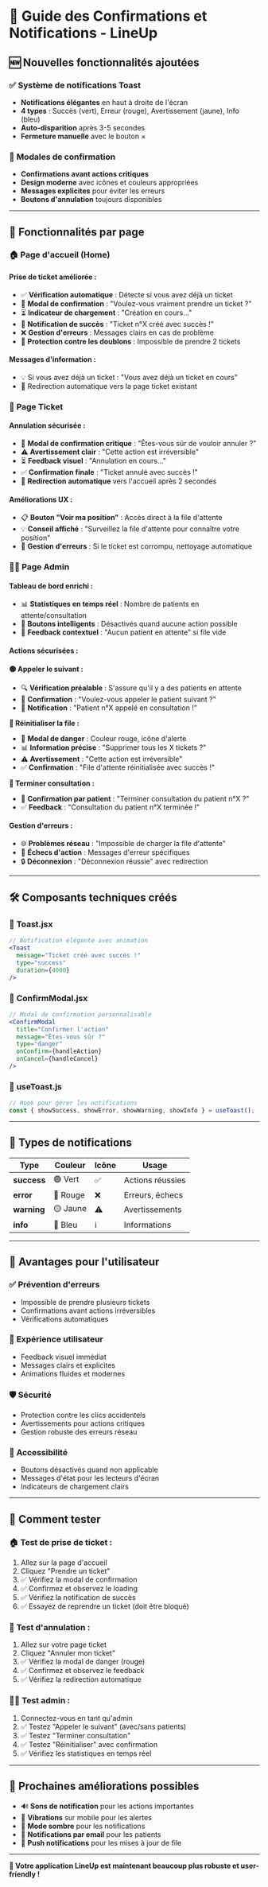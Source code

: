 # 🎯 Guide des Confirmations et Notifications - LineUp

## 🆕 **Nouvelles fonctionnalités ajoutées**

### ✅ **Système de notifications Toast**
- **Notifications élégantes** en haut à droite de l'écran
- **4 types** : Succès (vert), Erreur (rouge), Avertissement (jaune), Info (bleu)
- **Auto-disparition** après 3-5 secondes
- **Fermeture manuelle** avec le bouton ×

### 🔔 **Modales de confirmation**
- **Confirmations avant actions critiques**
- **Design moderne** avec icônes et couleurs appropriées
- **Messages explicites** pour éviter les erreurs
- **Boutons d'annulation** toujours disponibles

---

## 📱 **Fonctionnalités par page**

### 🏠 **Page d'accueil (Home)**

#### **Prise de ticket améliorée :**
- ✅ **Vérification automatique** : Détecte si vous avez déjà un ticket
- 🔔 **Modal de confirmation** : "Voulez-vous vraiment prendre un ticket ?"
- ⏳ **Indicateur de chargement** : "Création en cours..."
- 🎉 **Notification de succès** : "Ticket n°X créé avec succès !"
- ❌ **Gestion d'erreurs** : Messages clairs en cas de problème
- 🚫 **Protection contre les doublons** : Impossible de prendre 2 tickets

#### **Messages d'information :**
- 💡 Si vous avez déjà un ticket : "Vous avez déjà un ticket en cours"
- 🔄 Redirection automatique vers la page ticket existant

### 🎫 **Page Ticket**

#### **Annulation sécurisée :**
- 🚨 **Modal de confirmation critique** : "Êtes-vous sûr de vouloir annuler ?"
- ⚠️ **Avertissement clair** : "Cette action est irréversible"
- ⏳ **Feedback visuel** : "Annulation en cours..."
- ✅ **Confirmation finale** : "Ticket annulé avec succès !"
- 🔄 **Redirection automatique** vers l'accueil après 2 secondes

#### **Améliorations UX :**
- 📋 **Bouton "Voir ma position"** : Accès direct à la file d'attente
- 💡 **Conseil affiché** : "Surveillez la file d'attente pour connaître votre position"
- 🎯 **Gestion d'erreurs** : Si le ticket est corrompu, nettoyage automatique

### 👨‍⚕️ **Page Admin**

#### **Tableau de bord enrichi :**
- 📊 **Statistiques en temps réel** : Nombre de patients en attente/consultation
- 🎯 **Boutons intelligents** : Désactivés quand aucune action possible
- 📱 **Feedback contextuel** : "Aucun patient en attente" si file vide

#### **Actions sécurisées :**

**🟢 Appeler le suivant :**
- 🔍 **Vérification préalable** : S'assure qu'il y a des patients en attente
- 🔔 **Confirmation** : "Voulez-vous appeler le patient suivant ?"
- 📢 **Notification** : "Patient n°X appelé en consultation !"

**🔴 Réinitialiser la file :**
- 🚨 **Modal de danger** : Couleur rouge, icône d'alerte
- 📊 **Information précise** : "Supprimer tous les X tickets ?"
- ⚠️ **Avertissement** : "Cette action est irréversible"
- ✅ **Confirmation** : "File d'attente réinitialisée avec succès !"

**🏁 Terminer consultation :**
- 🔔 **Confirmation par patient** : "Terminer consultation du patient n°X ?"
- ✅ **Feedback** : "Consultation du patient n°X terminée !"

#### **Gestion d'erreurs :**
- 🌐 **Problèmes réseau** : "Impossible de charger la file d'attente"
- 🔄 **Échecs d'action** : Messages d'erreur spécifiques
- 🔒 **Déconnexion** : "Déconnexion réussie" avec redirection

---

## 🛠️ **Composants techniques créés**

### 📱 **Toast.jsx**
```jsx
// Notification élégante avec animation
<Toast 
  message="Ticket créé avec succès !" 
  type="success" 
  duration={4000} 
/>
```

### 🔔 **ConfirmModal.jsx**
```jsx
// Modal de confirmation personnalisable
<ConfirmModal
  title="Confirmer l'action"
  message="Êtes-vous sûr ?"
  type="danger"
  onConfirm={handleAction}
  onCancel={handleCancel}
/>
```

### 🎣 **useToast.js**
```jsx
// Hook pour gérer les notifications
const { showSuccess, showError, showWarning, showInfo } = useToast();
```

---

## 🎨 **Types de notifications**

| Type | Couleur | Icône | Usage |
|------|---------|-------|-------|
| **success** | 🟢 Vert | ✅ | Actions réussies |
| **error** | 🔴 Rouge | ❌ | Erreurs, échecs |
| **warning** | 🟡 Jaune | ⚠️ | Avertissements |
| **info** | 🔵 Bleu | ℹ️ | Informations |

---

## 🎯 **Avantages pour l'utilisateur**

### ✅ **Prévention d'erreurs**
- Impossible de prendre plusieurs tickets
- Confirmations avant actions irréversibles
- Vérifications automatiques

### 🎨 **Expérience utilisateur**
- Feedback visuel immédiat
- Messages clairs et explicites
- Animations fluides et modernes

### 🛡️ **Sécurité**
- Protection contre les clics accidentels
- Avertissements pour actions critiques
- Gestion robuste des erreurs réseau

### 📱 **Accessibilité**
- Boutons désactivés quand non applicable
- Messages d'état pour les lecteurs d'écran
- Indicateurs de chargement clairs

---

## 🧪 **Comment tester**

### 🏠 **Test de prise de ticket :**
1. Allez sur la page d'accueil
2. Cliquez "Prendre un ticket"
3. ✅ Vérifiez la modal de confirmation
4. ✅ Confirmez et observez le loading
5. ✅ Vérifiez la notification de succès
6. ✅ Essayez de reprendre un ticket (doit être bloqué)

### 🎫 **Test d'annulation :**
1. Allez sur votre page ticket
2. Cliquez "Annuler mon ticket"
3. ✅ Vérifiez la modal de danger (rouge)
4. ✅ Confirmez et observez le feedback
5. ✅ Vérifiez la redirection automatique

### 👨‍⚕️ **Test admin :**
1. Connectez-vous en tant qu'admin
2. ✅ Testez "Appeler le suivant" (avec/sans patients)
3. ✅ Testez "Terminer consultation"
4. ✅ Testez "Réinitialiser" avec confirmation
5. ✅ Vérifiez les statistiques en temps réel

---

## 🚀 **Prochaines améliorations possibles**

- 🔊 **Sons de notification** pour les actions importantes
- 📳 **Vibrations** sur mobile pour les alertes
- 🌙 **Mode sombre** pour les notifications
- 📧 **Notifications par email** pour les patients
- 📱 **Push notifications** pour les mises à jour de file

---

**🎉 Votre application LineUp est maintenant beaucoup plus robuste et user-friendly !** 